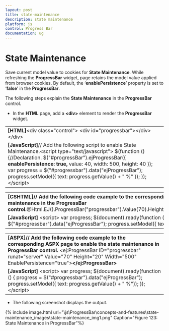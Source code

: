 ```yaml
---
layout: post
title: state-maintenance
description: state maintenance
platform: js
control: Progress Bar
documentation: ug
---
```


# State Maintenance

Save current model value to cookies for **State Maintenance**. While refreshing the **ProgressBar** widget, page retains the model value applied from browser cookies. By default, the ‘**enablePersistence**’ property is set to ‘**false**’ in the **ProgressBar**.

The following steps explain the **State Maintenance** in the **ProgressBar** control.

* In the **HTML** page, add a **&lt;div&gt;** element to render the **ProgressBar** widget.



<table>
<tr>
<td>
<b>[HTML]</b>&lt;div class="control"&gt;        &lt;div id="progressbar"&gt;&lt;/div&gt;&lt;/div&gt;        </td></tr>
<tr>
<td>
<b>[JavaScript]</b>// Add the following script to enable State Maintenance.&lt;script type="text/javascript"&gt;    $(function () {//Declaration.        $("#progressBar").ejProgressBar({            <b>enablePersistence: true,</b>            value: 40,            width: 500,            height: 40        });        var progress = $("#progressbar").data("ejProgressBar");        progress.setModel({ text: progress.getValue() + " %" });    });&lt;/script&gt;</td></tr>
</table>


<table>
<tr>
<td>
<b>[CSHTML]</b><b>// Add the following code example to the corresponding CSHTML page to enable the state maintenance in the ProgressBar control.</b>@Html.EJ().ProgressBar("progressbar").Value(70).Height("20").Width("500").<b>EnablePersistence(true)</b></td></tr>
<tr>
<td>
<b>[JavaScript]</b>     &lt;script&gt;            var progress;            $(document).ready(function () {                progress = $("#progressbar").data("ejProgressBar");                progress.setModel({ text: progress.getValue() + " %"});          });     &lt;/script&gt;        </td></tr>
</table>


<table>
<tr>
<td>
<b>[ASPX]</b><b>// Add the following code example to the corresponding ASPX page to enable the state maintenance in ProgressBar control.</b>  &lt;ej:ProgressBar ID="progressbar" runat="server" Value="70"  Height="20" Width="500" EnablePersistence="true"&gt;<b>&lt;/ej:ProgressBar&gt;</b>   </td></tr>
<tr>
<td>
<b>[JavaScript]</b>     &lt;script&gt;            var progress;            $(document).ready(function () {                progress = $("#progressbar").data("ejProgressBar");                progress.setModel({ text: progress.getValue() + " %"});          });     &lt;/script&gt;        </td></tr>
</table>


* The following screenshot displays the output.

{% include image.html url="\js\ProgressBar\concepts-and-features\state-maintenance_images\state-maintenance_img1.png" Caption="Figure 123: State Maintenance in ProgressBar"%}

